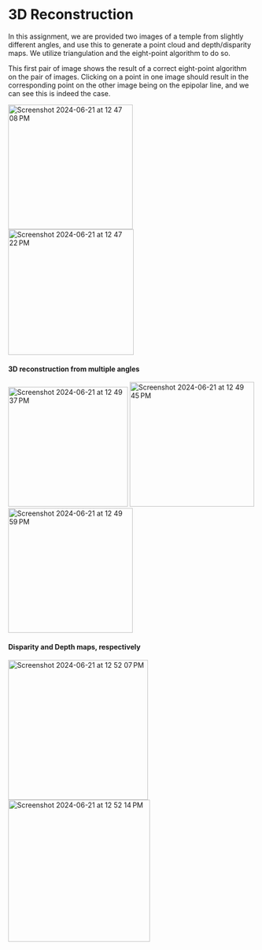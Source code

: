 # 3D Reconstruction

In this assignment, we are provided two images of a temple from slightly different angles, and use this to generate a point cloud and depth/disparity maps. We utilize triangulation 
and the eight-point algorithm to do so. 

This first pair of image shows the result of a correct eight-point algorithm on the pair of images. Clicking on a point in one image should result in the corresponding point on the other image being on the epipolar line, and we can see this is indeed the case. 

<img width="253" alt="Screenshot 2024-06-21 at 12 47 08 PM" src="https://github.com/Jixi123/Computer_Vision/assets/86895390/98280b46-61e6-44bf-ae5e-f294d42c5f97">
<img width="255" alt="Screenshot 2024-06-21 at 12 47 22 PM" src="https://github.com/Jixi123/Computer_Vision/assets/86895390/cf1a763d-c604-449d-a1fe-f012bebb6baa">

#### 3D reconstruction from multiple angles
<img width="243" alt="Screenshot 2024-06-21 at 12 49 37 PM" src="https://github.com/Jixi123/Computer_Vision/assets/86895390/3b926dc3-f15d-4057-b232-bf94823f0ca0">
<img width="253" alt="Screenshot 2024-06-21 at 12 49 45 PM" src="https://github.com/Jixi123/Computer_Vision/assets/86895390/e1bfaf72-e69c-4ca5-af0e-968a5481fc1e">
<img width="253" alt="Screenshot 2024-06-21 at 12 49 59 PM" src="https://github.com/Jixi123/Computer_Vision/assets/86895390/dc4d7116-9d0e-4453-a535-1c8b49280bae">

#### Disparity and Depth maps, respectively
<img width="284" alt="Screenshot 2024-06-21 at 12 52 07 PM" src="https://github.com/Jixi123/Computer_Vision/assets/86895390/d4def0d0-b260-4b91-b61e-6e32c1597f34">
<img width="288" alt="Screenshot 2024-06-21 at 12 52 14 PM" src="https://github.com/Jixi123/Computer_Vision/assets/86895390/ab99ca52-8c4f-4d2d-ba76-3a5866a1f118">
